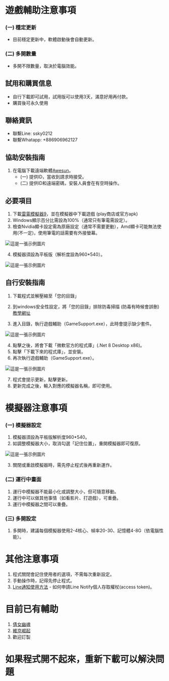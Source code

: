 # 遊戲輔助注意事項
### (一) 穩定更新
- 目前穩定更新中，軟體啟動後會自動更新。

### (二) 多開數量
- 多開不限數量，取決於電腦效能。

## 試用和購買信息
- 自行下載即可試用，試用版可以使用3天，滿意好用再付款。
- 購買後可永久使用

## 聯絡資訊
- 聯繫Line: ssky0212
- 聯繫Whatapp: +886906962127

## 協助安裝指南
1. 在電腦下載遠端軟體[Awesun](https://sun.aweray.com)。
   - (一) 提供ID，當收到請求時接受。
   - (二) 提供ID和遠端密碼，安裝人員會在有空時操作。

## 必要項目
1. 下載[雷電模擬器9](https://www.ldplayer.tw/download/install)，並在模擬器中下載遊戲 (play商店或官方apk)
2. Windows顯示百分比需設為100%（通常只有筆電需設定）。
3. 檢查Nvidia顯卡設定需為原廠設定（通常不需要更動），Amd顯卡可能無法使用(不一定)，使用筆電的話需要有外接螢幕。

![這是一張示例圖片](https://chtineer.com/GameSupport/原場設定.png)

4. 模擬器須設為平板版（解析度設為960*540）。

![這是一張示例圖片](https://chtineer.com/GameSupport/resolution.png)

## 自行安裝指南
1. 下載程式並解壓縮至「您的目錄」
2. 到windows安全性設定，將「您的目錄」排除防毒掃描 (防毒有時候會誤刪) [教學網址](https://www.gdaily.org/20750/windows-defender)

3. 進入目錄，執行遊戲輔助（GameSupport.exe），此時會提示缺少套件。

![這是一張示例圖片](https://chtineer.com/GameSupport/GameSupport.exe.png)

4. 點擊之後，將會下載「微軟官方的程式庫」(.Net 8 Desktop x86)。
5. 點擊「下載下來的程式庫」，並安裝。
6. 再次執行遊戲輔助（GameSupport.exe）。

![這是一張示例圖片](https://chtineer.com/GameSupport/GameSupport.exe.png)

7. 程式會提示更新，點擊更新。
8. 更新完成之後，輸入對應的模擬器名稱，即可使用。
    
# 模擬器注意事項
### (一) 模擬器設定
1. 模擬器須設為平板版解析度960*540。
2. 如調整模擬器大小，取消勾選「記住位置」，重開模擬器即可復原。

![這是一張示例圖片](https://chtineer.com/GameSupport/記住位置.png)

3. 關閉或重啟模擬器時，需先停止程式後再重新運作。

### (二) 運行中畫面
1. 運行中模擬器不能最小化或調整大小，但可隨意移動。
2. 運行中可以做其他事情（如看影片、打遊戲），可重疊。
3. 運行中模擬器之間可以重疊。

### (三) 多開設定
1. 多開時，建議每個模擬器使用2-4核心、幀率20-30、記憶體4-8G（依電腦性能）。

# 其他注意事項
1. 程式關閉會記住使用者的選項，不需每次重新設定。
2. 手動操作時，記得先停止程式。
3. [Line通知使用方法](https://hackmd.io/@sideex/line-notify-zh) - 如何申請Line Notify個人存取權杖(access token)。

# 目前已有輔助
1. [倩女幽魂](https://github.com/abaa521/GhostSupport)
2. [維京崛起](https://github.com/abaa521/VikingSupport)
3. 歡迎訂製
# 如果程式開不起來，重新下載可以解決問題
